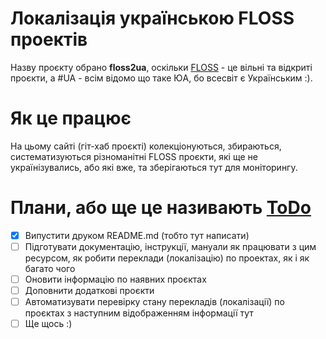 # Локалізація українською FLOSS проектів
 
Назву проєкту обрано **floss2ua**, оскільки [FLOSS](https://www.gnu.org/philosophy/floss-and-foss.uk.html) - це вільні та відкриті проєкти, а #UA - всім відомо що таке ЮА, бо всесвіт є Українським :).

# Як це працює

На цьому сайті (гіт-хаб проєкті) колекціонуються, збираються, систематизуються різноманітні FLOSS проєкти, які ще не українізувались, або які вже, та зберігаються тут для моніторингу.

# Плани, або ще це називають [ToDo](https://en.wikipedia.org/wiki/Time_management#Implementation_of_goals)

- [x] Випустити друком README.md (тобто тут написати)
- [ ] Підготувати документацію, інструкції, мануали як працювати з цим ресурсом, як робити переклади (локалізацію) по проектах, як і як багато чого
- [ ] Оновити інформацію по наявних проєктах
- [ ] Доповнити додаткові проєкти
- [ ] Автоматизувати перевірку стану перекладів (локалізації) по проєктах з наступним відображенням інформації тут
- [ ] Ще щось :)

